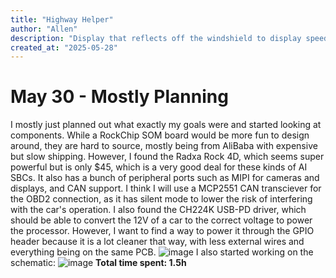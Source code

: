 ```yaml
---
title: "Highway Helper"
author: "Allen"
description: "Display that reflects off the windshield to display speed, dangers, etc"
created_at: "2025-05-28"
---
```

# May 30 - Mostly Planning
I mostly just planned out what exactly my goals were and started looking at components. While a RockChip SOM board would be more fun to design around, they are hard to source, mostly being from AliBaba with expensive but slow shipping. However, I found the Radxa Rock 4D, which seems super powerful but is only $45, which is a very good deal for these kinds of AI SBCs. It also has a bunch of peripheral ports such as MIPI for cameras and displays, and CAN support. I think I will use a MCP2551 CAN transciever for the OBD2 connection, as it has silent mode to lower the risk of interfering with the car's operation. I also found the CH224K USB-PD driver, which should be able to convert the 12V of a car to the correct voltage to power the processor. However, I want to find a way to power it through the GPIO header because it is a lot cleaner that way, with less external wires and everything being on the same PCB.
![image](https://github.com/user-attachments/assets/1db299be-dbe5-41ad-bae1-005005b36d4f)
I also started working on the schematic: 
![image](https://github.com/user-attachments/assets/51b84483-6c85-45c2-9a79-458685378a80)
**Total time spent: 1.5h**
